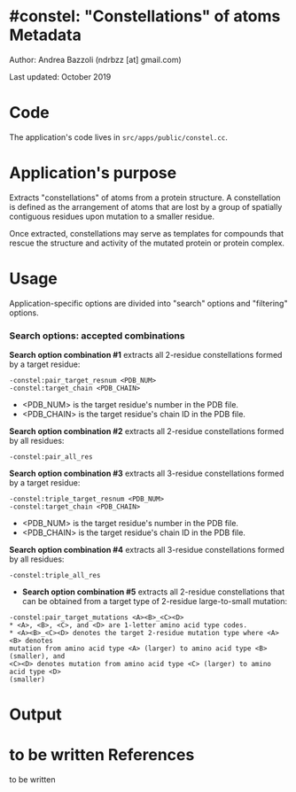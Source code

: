 #constel: "Constellations" of atoms
Metadata
========

Author: Andrea Bazzoli (ndrbzz [at] gmail.com)

Last updated: October 2019

Code
====

The application's code lives in `src/apps/public/constel.cc`.

Application's purpose
===================
Extracts "constellations" of atoms from a protein structure. A constellation is defined as the arrangement of atoms that are lost by a group of spatially contiguous residues upon mutation to a smaller residue.

Once extracted, constellations may serve as templates for compounds that rescue the structure and activity of the mutated protein or protein complex.

Usage
=====
Application-specific options are divided into "search" options and "filtering" options.

### Search options: accepted combinations


**Search option combination #1** extracts all 2-residue constellations formed by a target residue:
````
-constel:pair_target_resnum <PDB_NUM>
-constel:target_chain <PDB_CHAIN>
````
* \<PDB_NUM\> is the target residue's number in the PDB file.
* \<PDB_CHAIN\> is the target residue's chain ID in the PDB file.

**Search option combination #2** extracts all 2-residue constellations formed by all residues:
````
-constel:pair_all_res
````

**Search option combination #3** extracts all 3-residue constellations formed by a target residue:
````
-constel:triple_target_resnum <PDB_NUM>
-constel:target_chain <PDB_CHAIN>
````
* \<PDB_NUM\> is the target residue's number in the PDB file.
* \<PDB_CHAIN\> is the target residue's chain ID in the PDB file.

**Search option combination #4** extracts all 3-residue constellations formed by all residues:
````
-constel:triple_all_res
````

* **Search option combination #5** extracts all 2-residue constellations that can be obtained from a target type of 2-residue large-to-small mutation: 
````
-constel:pair_target_mutations <A><B>_<C><D>
* <A>, <B>, <C>, and <D> are 1-letter amino acid type codes.
* <A><B>_<C><D> denotes the target 2-residue mutation type where <A><B> denotes
mutation from amino acid type <A> (larger) to amino acid type <B> (smaller), and
<C><D> denotes mutation from amino acid type <C> (larger) to amino acid type <D>
(smaller)
````

Output 
======
to be written
References
==========
to be written